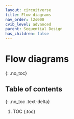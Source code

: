 ```yaml
---
layout: circuitverse
title: Flow diagrams
nav_order: l2s000
cvib_level: advanced
parent: Sequential Design
has_children: false
---
```


# Flow diagrams
{: .no_toc}

## Table of contents
{: .no_toc .text-delta}

1. TOC
{:toc}
